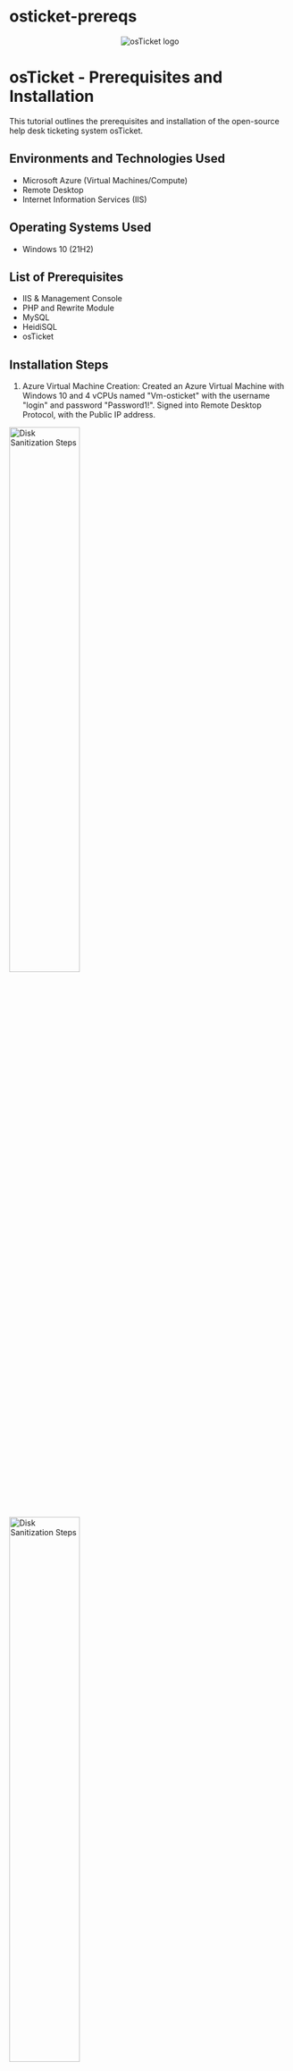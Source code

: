 # osticket-prereqs
<p align="center">
<img src="https://i.imgur.com/Clzj7Xs.png" alt="osTicket logo"/>
</p>

<h1>osTicket - Prerequisites and Installation</h1>
This tutorial outlines the prerequisites and installation of the open-source help desk ticketing system osTicket.<br />

<h2>Environments and Technologies Used</h2>

- Microsoft Azure (Virtual Machines/Compute)
- Remote Desktop
- Internet Information Services (IIS)

<h2>Operating Systems Used </h2>

- Windows 10</b> (21H2)

<h2>List of Prerequisites</h2>

- IIS & Management Console
- PHP and Rewrite Module
- MySQL
- HeidiSQL
- osTicket

<h2>Installation Steps</h2>

1. Azure Virtual Machine Creation:
Created an Azure Virtual Machine with Windows 10 and 4 vCPUs named "Vm-osticket" with the username "login" and password "Password1!". Signed into Remote Desktop Protocol, with the Public IP address. 

<p>
<img src="https://imgur.com/qH00Yog.png" height="50%" width="50%" alt="Disk Sanitization Steps"/>
<img src="https://imgur.com/gLLYor7.png" height="50%" width="50%" alt="Disk Sanitization Steps"/>
</p>



2. Install/Enable IIS and Components:
Installed IIS in Windows with CGI, Common HTTP Features, and IIS Management Console enabled.
<br />

https://imgur.com/uPhLElu
https://imgur.com/i8vglHu
https://imgur.com/nnVLUxd
https://imgur.com/1qXOBVr
<p>
<img src="https://i.imgur.com/DJmEXEB.png" height="80%" width="80%" alt="Disk Sanitization Steps"/>
</p>

3. Install PHP Manager for IIS and Rewrite Module:
Downloaded and installed PHP Manager for IIS (PHPManagerForIIS_V1.5.0.msi) and the Rewrite Module (rewrite_amd64_en-US.msi).
<p>
<img src="https://i.imgur.com/DJmEXEB.png" height="80%" width="80%" alt="Disk Sanitization Steps"/>
</p>

https://imgur.com/J28xNWX
https://imgur.com/9ON6qp5

5. Configure PHP:
Created the directory C:\PHP and downloaded PHP 7.3.8 (php-7.3.8-nts-Win32-VC15-x86.zip), then unzipped its contents into C:\PHP.
Installed VC_redist.x86.exe.

https://imgur.com/jzED3pY
https://imgur.com/CY8ES70
https://imgur.com/gHVf83l
https://imgur.com/RNS9xN8


<p>
<img src="https://i.imgur.com/DJmEXEB.png" height="80%" width="80%" alt="Disk Sanitization Steps"/>
</p>

5. Install MySQL:
Downloaded and installed MySQL 5.5.62 (mysql-5.5.62-win32.msi) with the standard configuration and password "Password1".
<p>
<img src="https://i.imgur.com/DJmEXEB.png" height="80%" width="80%" alt="Disk Sanitization Steps"/>
</p>

https://imgur.com/B7TZ3zX
https://imgur.com/0ucO65U
https://imgur.com/0nzD0Dk
https://imgur.com/JvCdJoE

6. Configure IIS and PHP:
Opened IIS as an admin, registered PHP within IIS, and reloaded IIS.
<p>
<img src="https://i.imgur.com/DJmEXEB.png" height="80%" width="80%" alt="Disk Sanitization Steps"/>
</p>

https://imgur.com/oeeecxt
https://imgur.com/ZINCvQW
https://imgur.com/CG0j4y3




7. Install osTicket:
Downloaded osTicket from the installation files folder, extracted and copied the "upload" folder to c:\inetpub\wwwroot, then renamed it to "osTicket".
Reloaded IIS.

https://imgur.com/lVAp7cl
https://imgur.com/sarTqbB
https://imgur.com/ohiJWqc



<p>
<img src="https://i.imgur.com/DJmEXEB.png" height="80%" width="80%" alt="Disk Sanitization Steps"/>
</p>

8. Enable PHP Extensions:
Opened "Browse *.80 (http)" Enabled php_imap.dll, php_intl.dll, and php_opcache.dll in PHP Manager within IIS.
Refreshed the osTicket site in the browser.

https://imgur.com/f3xCwhu
https://imgur.com/H6qWZl4
https://imgur.com/iGRB0oG
https://imgur.com/9eyPHtR



<p>
<img src="https://i.imgur.com/DJmEXEB.png" height="80%" width="80%" alt="Disk Sanitization Steps"/>
</p>

9. Rename Configuration File and Set Permissions:
Renamed ost-sampleconfig.php to ost-config.php and set permissions to Everyone -> All.

https://imgur.com/Z8W14aq
https://imgur.com/tq70phB
https://imgur.com/PswzNGA


<p>
<img src="https://i.imgur.com/DJmEXEB.png" height="80%" width="80%" alt="Disk Sanitization Steps"/>
</p>

10. Continue Setting up osTicket:
Continued setting up osTicket in the browser, configuring the helpdesk name and default email.
<p>
<img src="https://i.imgur.com/DJmEXEB.png" height="80%" width="80%" alt="Disk Sanitization Steps"/>
</p>

https://imgur.com/PswzNGA
https://imgur.com/8m5z3ac


11. Install HeidiSQL and Create Database:
Downloaded and installed HeidiSQL, created a new session with root/Password1, connected to the session, and created a database called "osTicket".



12. Finish osTicket Setup:
Completed the osTicket setup in the browser, specifying the MySQL database, username, and password, then clicked "Install Now!".

https://imgur.com/ry2qldA
https://imgur.com/gsaAcPN

<p>
<img src="https://i.imgur.com/DJmEXEB.png" height="80%" width="80%" alt="Disk Sanitization Steps"/>
</p>

13. Access osTicket:
Accessed the help desk login page at http://localhost/osTicket/scp/login.php.

https://imgur.com/Yg1HL7q 
<p>
<img src="https://i.imgur.com/DJmEXEB.png" height="80%" width="80%" alt="Disk Sanitization Steps"/>
</p>

14. Clean Up:
Deleted the setup folder and set permissions to "Read" only for ost-config.php.
Congratulations! The installation and setup of osTicket should be complete without errors.
